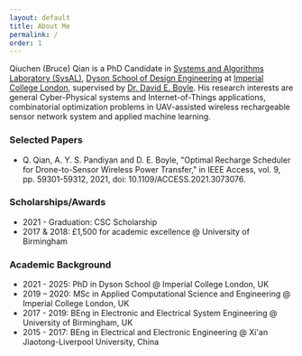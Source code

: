 ```yaml
---
layout: default
title: About Me
permalink: /
order: 1
---
```


Qiuchen (Bruce) Qian is a PhD Candidate in [Systems and Algorithms Laboratory (SysAL)](https://www.imperial.ac.uk/systems-algorithms-design-lab/), [Dyson School of Design Engineering](http://www.imperial.ac.uk/design-engineering/) at [Imperial College London](https://en.wikipedia.org/wiki/Imperial_College_London), supervised by [Dr. David E. Boyle](https://www.imperial.ac.uk/people/david.boyle). His research interests are general Cyber-Physical systems and Internet-of-Things applications, combinatorial optimization problems in UAV-assisted wireless rechargeable sensor network system and applied machine learning.

### Selected Papers
* Q. Qian, A. Y. S. Pandiyan and D. E. Boyle, "Optimal Recharge Scheduler for Drone-to-Sensor Wireless Power Transfer," in IEEE Access, vol. 9, pp. 59301-59312, 2021, doi: 10.1109/ACCESS.2021.3073076.

### Scholarships/Awards
* 2021 - Graduation: CSC Scholarship
* 2017 & 2018: £1,500 for academic excellence @ University of Birmingham

### Academic Background
* 2021 - 2025: PhD in Dyson School @ Imperial College London, UK
* 2019 – 2020: MSc in Applied Computational Science and Engineering @ Imperial College London, UK
* 2017 - 2019: BEng in Electronic and Electrical System Engineering @ University of Birmingham, UK
* 2015 - 2017: BEng in Electrical and Electronic Engineering @ Xi'an Jiaotong-Liverpool University, China
